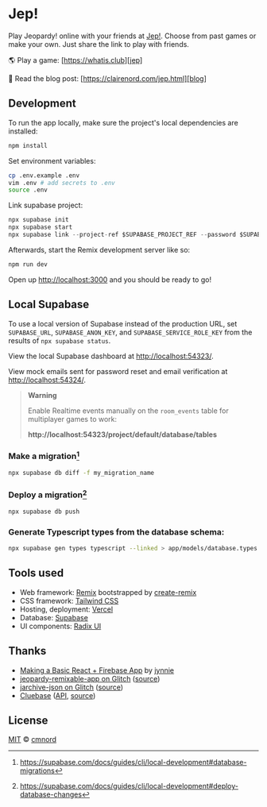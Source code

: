 # Jep!

Play Jeopardy! online with your friends at [Jep!][jep]. Choose from past games or make your own. Just share the link to play with friends.

:earth_americas: Play a game: [https://whatis.club][jep]

:newspaper: Read the blog post: [https://clairenord.com/jep.html][blog]

## Development

To run the app locally, make sure the project's local dependencies are
installed:

```sh
npm install
```

Set environment variables:

```sh
cp .env.example .env
vim .env # add secrets to .env
source .env
```

Link supabase project:

```ts
npx supabase init
npx supabase start
npx supabase link --project-ref $SUPABASE_PROJECT_REF --password $SUPABASE_DB_PASSWORD
```

Afterwards, start the Remix development server like so:

```sh
npm run dev
```

Open up [http://localhost:3000](http://localhost:3000) and you should be ready to go!

## Local Supabase

To use a local version of Supabase instead of the production URL, set
`SUPABASE_URL`, `SUPABASE_ANON_KEY`, and `SUPABASE_SERVICE_ROLE_KEY` from the
results of `npx supabase status`.

View the local Supabase dashboard at
[http://localhost:54323/](http://localhost:54323/).

View mock emails sent for password reset and email verification at
[http://localhost:54324/](http://localhost:54324/).

> **Warning**
>
> Enable Realtime events manually on the `room_events` table for multiplayer
> games to work:
>
> **http://localhost:54323/project/default/database/tables**

### Make a migration[^1]

```sh
npx supabase db diff -f my_migration_name
```

### Deploy a migration[^2]

```sh
npx supabase db push
```

### Generate Typescript types from the database schema:

```sh
npx supabase gen types typescript --linked > app/models/database.types.ts
```

## Tools used

- Web framework: [Remix](https://remix.run/) bootstrapped by
  [create-remix](https://www.npmjs.com/package/create-remix)
- CSS framework: [Tailwind CSS](https://tailwindcss.com/)
- Hosting, deployment: [Vercel](https://vercel.com)
- Database: [Supabase](https://supabase.com/)
- UI components: [Radix UI](https://radix-ui.com/)

## Thanks

- [Making a Basic React + Firebase
  App](https://paper.dropbox.com/doc/Making-a-Basic-React-Firebase-App--Bys208PiI1n34J9lnkc7lzRxAg-oepkAUyjqbd7Ts0hIB8U4)
  by [jynnie](https://github.com/jynnie)
- [jeopardy-remixable-app on Glitch](https://jeopardy-remixable-app.glitch.me)
  ([source](https://glitch.com/~jeopardy-remixable-app))
- [jarchive-json on Glitch](https://jarchive-json.glitch.me)
  ([source](https://glitch.com/~jarchive-json))
- [Cluebase](https://cluebase.readthedocs.io/en/latest/)
  ([API](cluebase.lukelav.in/), [source](https://github.com/lukelavin/cluebase))

## License

[MIT](https://github.com/cmnord/jep/blob/main/LICENSE) ©
[cmnord](https://github.com/cmnord/)

[jep]: https://whatis.club
[blog]: https://clairenord.com/jep.html

[^1]: https://supabase.com/docs/guides/cli/local-development#database-migrations
[^2]: https://supabase.com/docs/guides/cli/local-development#deploy-database-changes
